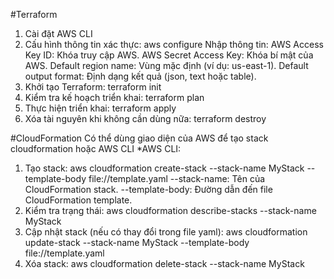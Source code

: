 #Terraform
1. Cài đặt AWS CLI
2. Cấu hình thông tin xác thực: aws configure
   Nhập thông tin:
      AWS Access Key ID: Khóa truy cập AWS.
      AWS Secret Access Key: Khóa bí mật của AWS.
      Default region name: Vùng mặc định (ví dụ: us-east-1).
      Default output format: Định dạng kết quả (json, text hoặc table).
3. Khởi tạo Terraform: terraform init
4. Kiểm tra kế hoạch triển khai: terraform plan
5. Thực hiện triển khai: terraform apply
6. Xóa tài nguyên khi không cần dùng nữa: terraform destroy

#CloudFormation
Có thể dùng giao diện của AWS để tạo stack cloudformation hoặc AWS CLI
*AWS CLI:
1. Tạo stack:
  aws cloudformation create-stack --stack-name MyStack --template-body file://template.yaml
      --stack-name: Tên của CloudFormation stack.
      --template-body: Đường dẫn đến file CloudFormation template.
2. Kiểm tra trạng thái:
   aws cloudformation describe-stacks --stack-name MyStack
3. Cập nhật stack (nếu có thay đổi trong file yaml):
   aws cloudformation update-stack --stack-name MyStack --template-body file://template.yaml
4. Xóa stack:
   aws cloudformation delete-stack --stack-name MyStack
